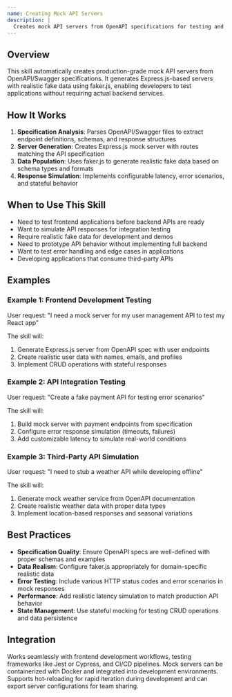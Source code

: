 ```yaml
---
name: Creating Mock API Servers
description: |
  Creates mock API servers from OpenAPI specifications for testing and development. Generates realistic fake data, supports stateful operations, and simulates various response scenarios including errors and latency. Activates when users mention "mock server", "API testing", "fake API", "stub endpoints", or need to test frontend applications without backend dependencies.
---
```


## Overview

This skill automatically creates production-grade mock API servers from OpenAPI/Swagger specifications. It generates Express.js-based servers with realistic fake data using faker.js, enabling developers to test applications without requiring actual backend services.

## How It Works

1. **Specification Analysis**: Parses OpenAPI/Swagger files to extract endpoint definitions, schemas, and response structures
2. **Server Generation**: Creates Express.js mock server with routes matching the API specification
3. **Data Population**: Uses faker.js to generate realistic fake data based on schema types and formats
4. **Response Simulation**: Implements configurable latency, error scenarios, and stateful behavior

## When to Use This Skill

- Need to test frontend applications before backend APIs are ready
- Want to simulate API responses for integration testing
- Require realistic fake data for development and demos
- Need to prototype API behavior without implementing full backend
- Want to test error handling and edge cases in applications
- Developing applications that consume third-party APIs

## Examples

### Example 1: Frontend Development Testing
User request: "I need a mock server for my user management API to test my React app"

The skill will:
1. Generate Express.js server from OpenAPI spec with user endpoints
2. Create realistic user data with names, emails, and profiles
3. Implement CRUD operations with stateful responses

### Example 2: API Integration Testing
User request: "Create a fake payment API for testing error scenarios"

The skill will:
1. Build mock server with payment endpoints from specification
2. Configure error response simulation (timeouts, failures)
3. Add customizable latency to simulate real-world conditions

### Example 3: Third-Party API Simulation
User request: "I need to stub a weather API while developing offline"

The skill will:
1. Generate mock weather service from OpenAPI documentation
2. Create realistic weather data with proper data types
3. Implement location-based responses and seasonal variations

## Best Practices

- **Specification Quality**: Ensure OpenAPI specs are well-defined with proper schemas and examples
- **Data Realism**: Configure faker.js appropriately for domain-specific realistic data
- **Error Testing**: Include various HTTP status codes and error scenarios in mock responses
- **Performance**: Add realistic latency simulation to match production API behavior
- **State Management**: Use stateful mocking for testing CRUD operations and data persistence

## Integration

Works seamlessly with frontend development workflows, testing frameworks like Jest or Cypress, and CI/CD pipelines. Mock servers can be containerized with Docker and integrated into development environments. Supports hot-reloading for rapid iteration during development and can export server configurations for team sharing.